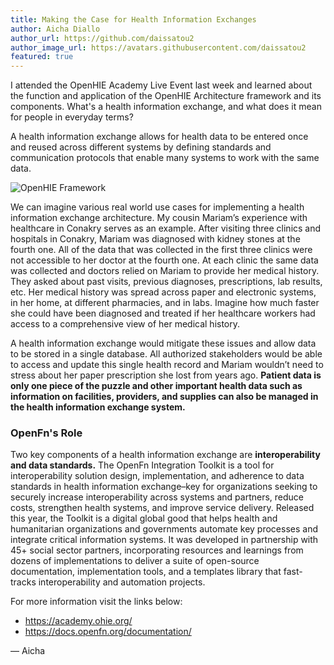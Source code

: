 ```yaml
---
title: Making the Case for Health Information Exchanges
author: Aicha Diallo
author_url: https://github.com/daissatou2
author_image_url: https://avatars.githubusercontent.com/daissatou2
featured: true
---
```


I attended the OpenHIE Academy Live Event last week and learned about the
function and application of the OpenHIE Architecture framework and its
components. What's a health information exchange, and what does it mean for
people in everyday terms?

<!--truncate-->

A health information exchange allows for health data to be entered once and
reused across different systems by defining standards and communication
protocols that enable many systems to work with the same data.

![OpenHIE Framework](https://wiki.ohie.org/download/attachments/41943663/openimis%20hie%20arch.png?version=1&modificationDate=1573566637897&api=v2 'OpenHIE Framework')

We can imagine various real world use cases for implementing a health
information exchange architecture. My cousin Mariam’s experience with healthcare
in Conakry serves as an example. After visiting three clinics and hospitals in
Conakry, Mariam was diagnosed with kidney stones at the fourth one. All of the
data that was collected in the first three clinics were not accessible to her
doctor at the fourth one. At each clinic the same data was collected and doctors
relied on Mariam to provide her medical history. They asked about past visits,
previous diagnoses, prescriptions, lab results, etc. Her medical history was
spread across paper and electronic systems, in her home, at different
pharmacies, and in labs. Imagine how much faster she could have been diagnosed
and treated if her healthcare workers had access to a comprehensive view of her
medical history.

A health information exchange would mitigate these issues and allow data to be
stored in a single database. All authorized stakeholders would be able to access
and update this single health record and Mariam wouldn’t need to stress about
her paper prescription she lost from years ago. **Patient data is only one piece
of the puzzle and other important health data such as information on facilities,
providers, and supplies can also be managed in the health information exchange
system.**

### OpenFn's Role

Two key components of a health information exchange are **interoperability and
data standards.** The OpenFn Integration Toolkit is a tool for interoperability
solution design, implementation, and adherence to data standards in health
information exchange–key for organizations seeking to securely increase
interoperability across systems and partners, reduce costs, strengthen health
systems, and improve service delivery. Released this year, the Toolkit is a
digital global good that helps health and humanitarian organizations and
governments automate key processes and integrate critical information systems.
It was developed in partnership with 45+ social sector partners, incorporating
resources and learnings from dozens of implementations to deliver a suite of
open-source documentation, implementation tools, and a templates library that
fast-tracks interoperability and automation projects.

For more information visit the links below:

- https://academy.ohie.org/
- https://docs.openfn.org/documentation/

— Aicha
